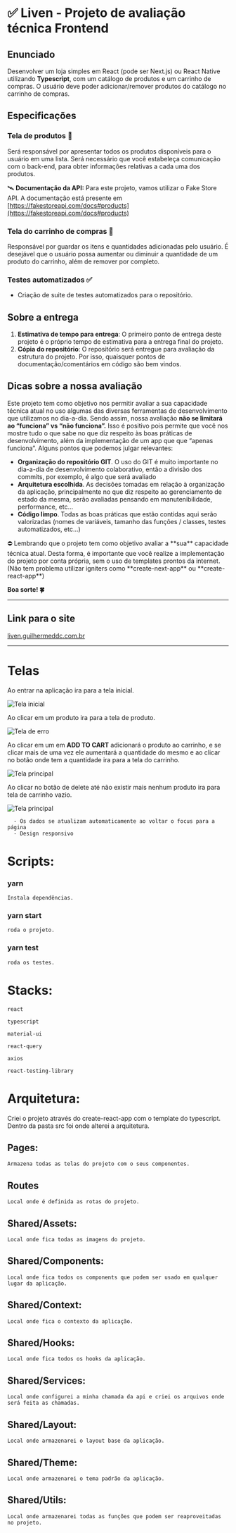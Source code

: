 # ✅ Liven - Projeto de avaliação técnica Frontend

## Enunciado

Desenvolver um loja simples em React (pode ser Next.js) ou React Native utilizando **Typescript**, com um catálogo de produtos e um carrinho de compras. O usuário deve poder adicionar/remover produtos do catálogo no carrinho de compras.

## Especificações

### Tela de produtos 🎁

Será responsável por apresentar todos os produtos disponíveis para o usuário em uma lista. Será necessário que você estabeleça comunicação com o back-end, para obter informações relativas a cada uma dos produtos.

<aside>

🛰️ **Documentação da API:** Para este projeto, vamos utilizar o Fake Store API. A documentação está presente em [https://fakestoreapi.com/docs#products](https://fakestoreapi.com/docs#products)

</aside>

### Tela do carrinho de compras 🛒

Responsável por guardar os itens e quantidades adicionadas pelo usuário. É desejável que o usuário possa aumentar ou diminuir a quantidade de um produto do carrinho, além de remover por completo.

### Testes automatizados ✅

- Criação de suite de testes automatizados para o repositório.

## Sobre a entrega

1. **Estimativa de tempo para entrega**: O primeiro ponto de entrega deste projeto é o próprio tempo de estimativa para a entrega final do projeto.
2. **Cópia do repositório**: O repositório será entregue para avaliação da estrutura do projeto. Por isso, quaisquer pontos de documentação/comentários em código são bem vindos.

## Dicas sobre a nossa avaliação

Este projeto tem como objetivo nos permitir avaliar a sua capacidade técnica atual no uso algumas das diversas ferramentas de desenvolvimento que utilizamos no dia-a-dia. Sendo assim, nossa avaliação **não se limitará ao “funciona” vs “não funciona”.** Isso é positivo pois permite que você nos mostre tudo o que sabe no que diz respeito às boas práticas de desenvolvimento, além da implementação de um app que que “apenas funciona”. Alguns pontos que podemos julgar relevantes:

- **Organização do repositório GIT**. O uso do GIT é muito importante no dia-a-dia de desenvolvimento colaborativo, então a divisão dos commits, por exemplo, é algo que será avaliado
- **Arquitetura escolhida**. As decisões tomadas em relação à organização da aplicação, principalmente no que diz respeito ao gerenciamento de estado da mesma, serão avaliadas pensando em manutenibilidade, performance, etc...
- **Código limpo**. Todas as boas práticas que estão contidas aqui serão valorizadas (nomes de variáveis, tamanho das funções / classes, testes automatizados, etc...)

<aside>
⛔ Lembrando que o projeto tem como objetivo avaliar a **sua** capacidade técnica atual. Desta forma, é importante que você realize a implementação do projeto por conta própria, sem o uso de templates prontos da internet. (Não tem problema utilizar igniters como **create-next-app** ou **create-react-app**)

</aside>

**Boa sorte! 🍀**

---

## Link para o site

[liven.guilhermeddc.com.br](https://liven.guilhermeddc.com.br/)

---

# Telas

Ao entrar na aplicação ira para a tela inicial.

![Tela inicial](./src/shared/assets/screens/home.png)

Ao clicar em um produto ira para a tela de produto.

![Tela de erro](./src/shared/assets/screens/product.png)

Ao clicar em um em **ADD TO CART** adicionará o produto ao carrinho, e se clicar mais de uma vez ele aumentará a quantidade do mesmo e ao clicar no botão onde tem a quantidade ira para a tela do carrinho.

![Tela principal](./src/shared/assets/screens/cart01.png)

Ao clicar no botão de delete até não existir mais nenhum produto ira para tela de carrinho vazio.

![Tela principal](./src/shared/assets/screens/cart02.png)

```
  - Os dados se atualizam automaticamente ao voltar o focus para a página
  - Design responsivo
```

# Scripts:

### yarn

```
Instala dependências.
```

### yarn start

```
roda o projeto.
```

### yarn test

```
roda os testes.
```

# Stacks:

`react`

`typescript`

`material-ui`

`react-query`

`axios`

`react-testing-library`

# Arquitetura:

Criei o projeto através do create-react-app com o template do typescript. Dentro da pasta src foi onde alterei a arquitetura.

## Pages:

```
Armazena todas as telas do projeto com o seus componentes.
```

## Routes

```
Local onde é definida as rotas do projeto.
```

## Shared/Assets:

```
Local onde fica todas as imagens do projeto.
```

## Shared/Components:

```
Local onde fica todos os components que podem ser usado em qualquer lugar da aplicação.
```

## Shared/Context:

```
Local onde fica o contexto da aplicação.
```

## Shared/Hooks:

```
Local onde fica todos os hooks da aplicação.
```

## Shared/Services:

```
Local onde configurei a minha chamada da api e criei os arquivos onde será feita as chamadas.
```

## Shared/Layout:

```
Local onde armazenarei o layout base da aplicação.
```

## Shared/Theme:

```
Local onde armazenarei o tema padrão da aplicação.
```

## Shared/Utils:

```
Local onde armazenarei todas as funções que podem ser reaproveitadas no projeto.
```
